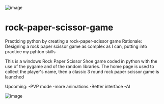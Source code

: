![image](https://github.com/user-attachments/assets/7b3d3735-92ce-40a0-8bba-1da22cd486d1) 

# rock-paper-scissor-game
Practicing python by creating a rock-paper-scissor game
Rationale: Designing a rock paper scissor game as complex as I can, putting into practice my pyhton skills

This is a windows Rock Paper Scissor Shoe game coded in python with the use of the pygame and of the random libraries. 
The home page is used to collect the player's name, then a classic 3 round rock paper scissor game is launched 

Upcoming:
    -PVP mode
    -more animations
    -Better interface 
    -AI

   ![image](https://github.com/user-attachments/assets/335151a1-c7e1-4499-83a3-c7c0ebd7783c)
